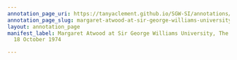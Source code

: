 ```yaml
---
annotation_page_uri: https://tanyaclement.github.io/SGW-SI/annotations/margaret-atwood-at-sir-george-williams-university-the-poetry-series-18-october-1974-canvas-1-audience-member-17.json
annotation_page_slug: margaret-atwood-at-sir-george-williams-university-the-poetry-series-18-october-1974-canvas-1-audience-member-17
layout: annotation_page
manifest_label: Margaret Atwood at Sir George Williams University, The Poetry Series,
  18 October 1974

---
```

